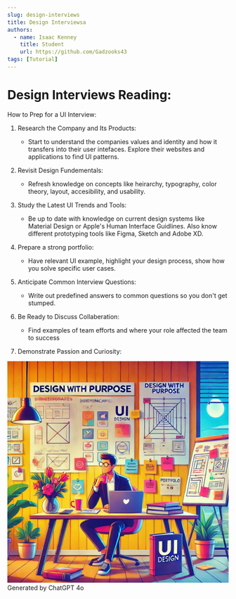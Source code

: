 ```yaml
---
slug: design-interviews
title: Design Interviewsa
authors:
  - name: Isaac Kenney
    title: Student
    url: https://github.com/Gadzooks43
tags: [Tutorial]
---
```

# Design Interviews Reading:

How to Prep for a UI Interview:

1. Research the Company and Its Products:
    - Start to understand the companies values and identity and how it transfers into their user intefaces. Explore their websites and applications to find UI patterns.

2. Revisit Design Fundementals:
    - Refresh knowledge on concepts like heirarchy, typography, color theory, layout, accesibility, and usability.

3. Study the Latest UI Trends and Tools:
    - Be up to date with knowledge on current design systems like Material Design or Apple's Human Interface Guidlines. Also know different prototyping tools like Figma, Sketch and Adobe XD.

4. Prepare a strong portfolio:
    - Have relevant UI example, highlight your design process, show how you solve specific user cases.

5. Anticipate Common Interview Questions:
    - Write out predefined answers to common questions so you don't get stumped.

6. Be Ready to Discuss Collaberation:
    - Find examples of team efforts and where your role affected the team to success

7. Demonstrate Passion and Curiosity:


![photo](content/blog/design-interviews.png)
Generated by ChatGPT 4o